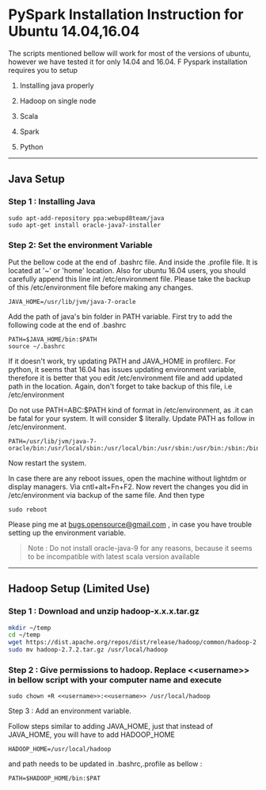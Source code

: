 # PySpark Installation Instruction for Ubuntu 14.04,16.04

The scripts mentioned bellow will work for most of the versions of ubuntu, however we have tested it for only 14.04 and 16.04. F Pyspark installation requires you to setup

1. Installing java properly

2. Hadoop on single node

3. Scala

4. Spark
5. Python

---



## Java Setup

### Step 1 : Installing Java

```
sudo apt-add-repository ppa:webupd8team/java
sudo apt-get install oracle-java7-installer
```



### Step 2: Set the environment Variable

Put the bellow code at the end of .bashrc file. And inside the .profile file. It is located at  '~' or 'home' location. Also for ubuntu 16.04 users, you should carefully append this line int \/etc\/environment file. Please take the backup of this \/etc\/environment file before making any changes.

```
JAVA_HOME=/usr/lib/jvm/java-7-oracle
```

Add the path of java's bin folder in PATH variable. First try to add the following code at the end of .bashrc

```
PATH=$JAVA_HOME/bin:$PATH
source ~/.bashrc
```

If it doesn't work, try updating PATH and JAVA\_HOME in profilerc. For python, it seems that 16.04 has issues updating environment variable, therefore it is better that you edit \/etc\/environment file and add updated path in the location. Again, don't forget to take backup of this file, i.e \/etc\/environment

Do not use PATH=ABC:$PATH kind of format in \/etc\/environment, as .it can be fatal for your system. It will consider $ literally. Update PATH as follow in \/etc\/environment.

```
PATH=/usr/lib/jvm/java-7-oracle/bin:/usr/local/sbin:/usr/local/bin:/usr/sbin:/usr/bin:/sbin:/bin:/usr/games:/usr/local/games
```

Now restart the system. 

In case there are any reboot issues, open the machine without lightdm or display managers. Via cntl+alt+Fn+F2. Now revert the changes you did in \/etc\/environment via backup of the same file. And then type

```
sudo reboot
```

Please ping me at bugs.opensource@gmail.com , in case you have trouble setting up the environment variable.

> Note : Do not install oracle-java-9 for any reasons, because it seems to be incompatible with latest scala version available

---

## Hadoop Setup \(Limited Use\)

### Step 1 : Download and unzip hadoop-x.x.x.tar.gz

```bash
mkdir ~/temp
cd ~/temp
wget https://dist.apache.org/repos/dist/release/hadoop/common/hadoop-2.7.2/hadoop-2.7.2.tar.gz
sudo mv hadoop-2.7.2.tar.gz /usr/local/hadoop
```

### Step 2 : Give permissions to hadoop. Replace &lt;&lt;username&gt;&gt; in bellow script with your computer name and execute

```
sudo chown +R <<username>>:<<username>> /usr/local/hadoop
```

Step 3 : Add an environment variable.

Follow steps similar to adding JAVA\_HOME, just that instead of JAVA\_HOME, you will have to add HADOOP\_HOME

```
HADOOP_HOME=/usr/local/hadoop
```

and path needs to be updated in .bashrc,.profile as bellow :

```
PATH=$HADOOP_HOME/bin:$PAT
```











